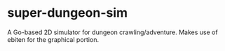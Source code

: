 # super-dungeon-sim
A Go-based 2D simulator for dungeon crawling/adventure.  Makes use of ebiten for the graphical portion.
